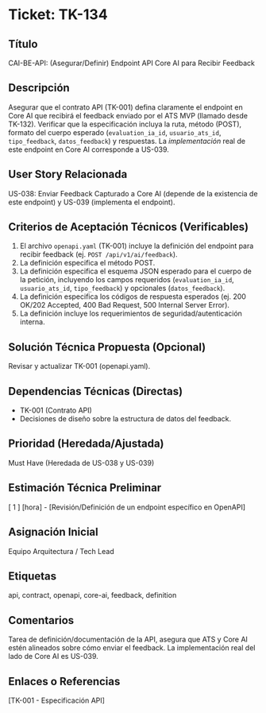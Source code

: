 # Ticket: TK-134

## Título
CAI-BE-API: (Asegurar/Definir) Endpoint API Core AI para Recibir Feedback

## Descripción
Asegurar que el contrato API (TK-001) defina claramente el endpoint en Core AI que recibirá el feedback enviado por el ATS MVP (llamado desde TK-132). Verificar que la especificación incluya la ruta, método (POST), formato del cuerpo esperado (`evaluation_ia_id`, `usuario_ats_id`, `tipo_feedback`, `datos_feedback`) y respuestas. La *implementación* real de este endpoint en Core AI corresponde a US-039.

## User Story Relacionada
US-038: Enviar Feedback Capturado a Core AI (depende de la existencia de este endpoint) y US-039 (implementa el endpoint).

## Criterios de Aceptación Técnicos (Verificables)
1.  El archivo `openapi.yaml` (TK-001) incluye la definición del endpoint para recibir feedback (ej. `POST /api/v1/ai/feedback`).
2.  La definición especifica el método POST.
3.  La definición especifica el esquema JSON esperado para el cuerpo de la petición, incluyendo los campos requeridos (`evaluation_ia_id`, `usuario_ats_id`, `tipo_feedback`) y opcionales (`datos_feedback`).
4.  La definición especifica los códigos de respuesta esperados (ej. 200 OK/202 Accepted, 400 Bad Request, 500 Internal Server Error).
5.  La definición incluye los requerimientos de seguridad/autenticación interna.

## Solución Técnica Propuesta (Opcional)
Revisar y actualizar TK-001 (openapi.yaml).

## Dependencias Técnicas (Directas)
* TK-001 (Contrato API)
* Decisiones de diseño sobre la estructura de datos del feedback.

## Prioridad (Heredada/Ajustada)
Must Have (Heredada de US-038 y US-039)

## Estimación Técnica Preliminar
[ 1 ] [hora] - [Revisión/Definición de un endpoint específico en OpenAPI]

## Asignación Inicial
Equipo Arquitectura / Tech Lead

## Etiquetas
api, contract, openapi, core-ai, feedback, definition

## Comentarios
Tarea de definición/documentación de la API, asegura que ATS y Core AI estén alineados sobre cómo enviar el feedback. La implementación real del lado de Core AI es US-039.

## Enlaces o Referencias
[TK-001 - Especificación API]